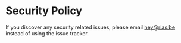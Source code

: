 # Security Policy

If you discover any security related issues, please email hey@rias.be instead of using the issue tracker.
